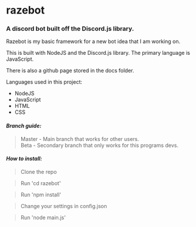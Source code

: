 # razebot
### A discord bot built off the Discord.js library.

Razebot is my basic framework for a new bot idea that I am working on.

This is built with NodeJS and the Discord.js library.
The primary language is JavaScript.

There is also a github page stored in the docs folder.

Languages used in this project:
* NodeJS
* JavaScript
* HTML
* CSS

#### *Branch guide:*
> Master - Main branch that works for other users.   
> Beta - Secondary branch that only works for this programs devs.   

#### *How to install:*
> Clone the repo

> Run 'cd razebot'

> Run 'npm install'

> Change your settings in config.json

> Run 'node main.js'
